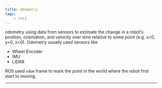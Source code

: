 ```yaml
---
title: Odometry
tags:
    - ros2
---
```


odometry using data from sensors to estimate the change in a robot’s position, orientation, and velocity over time relative to some point (e.g. x=0, y=0, z=0). Odometry usually used sensors like
- Wheel Encoder
- IMU
- LIDAR

ROS used `odom` frame to mark the point in the world where the robot first start to moving.


---
